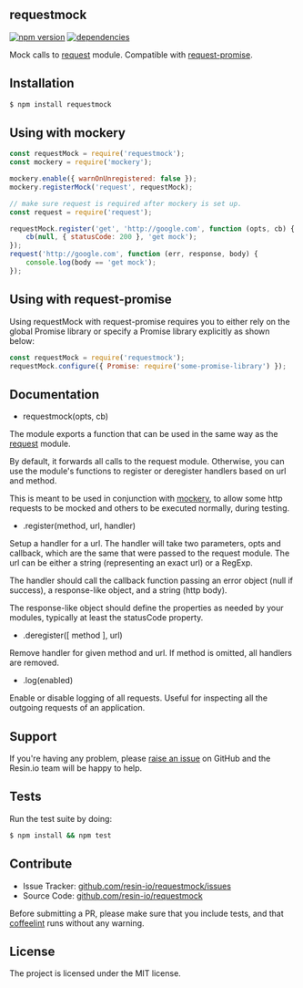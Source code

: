 requestmock
-----------

[![npm version](https://badge.fury.io/js/requestmock.svg)](http://npmjs.org/package/requestmock)
[![dependencies](https://david-dm.org/resin-io/requestmock.png)](https://david-dm.org/resin-io/requestmock.png)

Mock calls to [request](https://www.npmjs.com/package/request) module. Compatible with [request-promise](https://www.npmjs.com/package/request-promise).

Installation
------------

```sh
$ npm install requestmock
```

Using with mockery
------------------

```js
const requestMock = require('requestmock');
const mockery = require('mockery');

mockery.enable({ warnOnUnregistered: false });
mockery.registerMock('request', requestMock);

// make sure request is required after mockery is set up.
const request = require('request');

requestMock.register('get', 'http://google.com', function (opts, cb) {
	cb(null, { statusCode: 200 }, 'get mock');
});
request('http://google.com', function (err, response, body) {
	console.log(body == 'get mock');
});
```

Using with request-promise
--------------------------

Using requestMock with request-promise requires you to either rely on
the global Promise library or specify a Promise library explicitly as
shown below:

```js
const requestMock = require('requestmock');
requestMock.configure({ Promise: require('some-promise-library') });
```


Documentation
-------------

* requestmock(opts, cb)

The module exports a function that can be used in the same way as the [request](http://github.com/request/request) module.

By default, it forwards all calls to the request module. Otherwise, you can use the module's functions to register or deregister handlers
based on url and method.

This is meant to be used in conjunction with [mockery](https://www.npmjs.com/package/mockery), to allow some http requests to be mocked
and others to be executed normally, during testing.

* .register(method, url, handler)

Setup a handler for a url. The handler will take two parameters, opts and callback, which are the same that were passed to the request module. The url can be either a string (representing an exact url) or a RegExp.

The handler should call the callback function passing an error object (null if success), a response-like object, and a string (http body).

The response-like object should define the properties as needed by your modules, typically at least the statusCode property.

* .deregister([ method ], url)

Remove handler for given method and url. If method is omitted, all handlers are removed.

* .log(enabled)

Enable or disable logging of all requests. Useful for inspecting all the outgoing requests of an application.

Support
-------

If you're having any problem, please [raise an issue](https://github.com/resin-io/requestmock/issues/new) on GitHub and the Resin.io team will be happy to help.

Tests
-----

Run the test suite by doing:

```sh
$ npm install && npm test
```

Contribute
----------

- Issue Tracker: [github.com/resin-io/requestmock/issues](https://github.com/resin-io/requestmock/issues)
- Source Code: [github.com/resin-io/requestmock](https://github.com/resin-io/requestmock)

Before submitting a PR, please make sure that you include tests, and that [coffeelint](http://www.coffeelint.org/) runs without any warning.

License
-------

The project is licensed under the MIT license.
